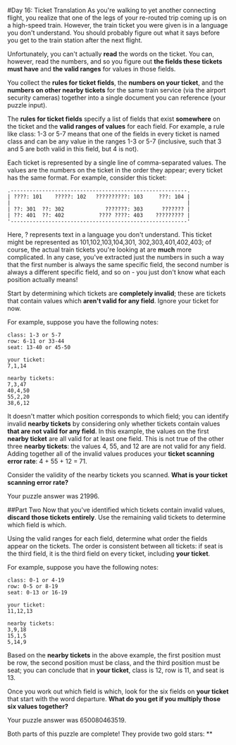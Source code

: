 #Day 16: Ticket Translation
As you're walking to yet another connecting flight, you realize that one of the legs of your re-routed trip coming up 
is on a high-speed train. However, the train ticket you were given is in a language you don't understand. You should 
probably figure out what it says before you get to the train station after the next flight.

Unfortunately, you can't actually **read** the words on the ticket. You can, however, read the numbers, and so you 
figure out **the fields these tickets must have** and **the valid ranges** for values in those fields.

You collect the **rules for ticket fields**, the **numbers on your ticket**, and the **numbers on other nearby 
tickets** for the same train service (via the airport security cameras) together into a single document you can 
reference (your puzzle input).

The **rules for ticket fields** specify a list of fields that exist **somewhere** on the ticket and the **valid ranges 
of values** for each field. For example, a rule like class: 1-3 or 5-7 means that one of the fields in every ticket is 
named class and can be any value in the ranges 1-3 or 5-7 (inclusive, such that 3 and 5 are both valid in this field, 
but 4 is not).

Each ticket is represented by a single line of comma-separated values. The values are the numbers on the ticket in the 
order they appear; every ticket has the same format. For example, consider this ticket:
```
.--------------------------------------------------------.
| ????: 101    ?????: 102   ??????????: 103     ???: 104 |
|                                                        |
| ??: 301  ??: 302             ???????: 303      ??????? |
| ??: 401  ??: 402           ???? ????: 403    ????????? |
'--------------------------------------------------------'
```
Here, ? represents text in a language you don't understand. This ticket might be represented as 101,102,103,104,301,
302,303,401,402,403; of course, the actual train tickets you're looking at are **much** more complicated. In any case, 
you've extracted just the numbers in such a way that the first number is always the same specific field, the second 
number is always a different specific field, and so on - you just don't know what each position actually means!

Start by determining which tickets are **completely invalid**; these are tickets that contain values which **aren't 
valid for any field**. Ignore your ticket for now.

For example, suppose you have the following notes:
```
class: 1-3 or 5-7
row: 6-11 or 33-44
seat: 13-40 or 45-50

your ticket:
7,1,14

nearby tickets:
7,3,47
40,4,50
55,2,20
38,6,12
```
It doesn't matter which position corresponds to which field; you can identify invalid **nearby tickets** by considering 
only whether tickets contain values **that are not valid for any field**. In this example, the values on the first 
**nearby ticket** are all valid for at least one field. This is not true of the other three **nearby tickets**: the 
values 4, 55, and 12 are are not valid for any field. Adding together all of the invalid values produces your **ticket 
scanning error rate**: 4 + 55 + 12 = 71.

Consider the validity of the nearby tickets you scanned. **What is your ticket scanning error rate?**

Your puzzle answer was 21996.

##Part Two
Now that you've identified which tickets contain invalid values, **discard those tickets entirely**. Use the remaining 
valid tickets to determine which field is which.

Using the valid ranges for each field, determine what order the fields appear on the tickets. The order is consistent 
between all tickets: if seat is the third field, it is the third field on every ticket, including **your ticket**.

For example, suppose you have the following notes:
```
class: 0-1 or 4-19
row: 0-5 or 8-19
seat: 0-13 or 16-19

your ticket:
11,12,13

nearby tickets:
3,9,18
15,1,5
5,14,9
```
Based on the **nearby tickets** in the above example, the first position must be row, the second position must be 
class, and the third position must be seat; you can conclude that in **your ticket**, class is 12, row is 11, and seat is 13.

Once you work out which field is which, look for the six fields on **your ticket** that start with the word departure. 
**What do you get if you multiply those six values together?**

Your puzzle answer was 650080463519.

Both parts of this puzzle are complete! They provide two gold stars: **
